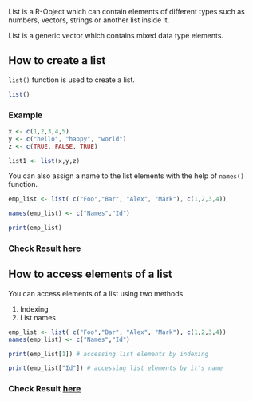List is a R-Object which can contain elements of different types such as numbers, vectors, strings or another list inside it. 

List is a generic vector which contains mixed data type elements. 

## How to create a list

`list()` function is used to create a list.  

```r
list()
```

### Example

```r
x <- c(1,2,3,4,5)
y <- c("hello", "happy", "world")
z <- c(TRUE, FALSE, TRUE)

list1 <- list(x,y,z)
```
You can also assign a name to the list elements with the help of `names()` function.

```r
emp_list <- list( c("Foo","Bar", "Alex", "Mark"), c(1,2,3,4))

names(emp_list) <- c("Names","Id")

print(emp_list)
```

### Check Result [here](https://onecompiler.com/r/3vscgpppr)

## How to access elements of a list

You can access elements of a list using two methods
1. Indexing
2. List names

```r
emp_list <- list( c("Foo","Bar", "Alex", "Mark"), c(1,2,3,4))
names(emp_list) <- c("Names","Id")

print(emp_list[1]) # accessing list elements by indexing

print(emp_list["Id"]) # accessing list elements by it's name
```
### Check Result [here](https://onecompiler.com/r/3vscgvg96)
